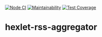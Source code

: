 [![Node CI](https://github.com/iashchuk/hexlet-rss-aggregator/workflows/Node%20CI/badge.svg)](https://github.com/iashchuk/hexlet-rss-aggregator/actions)
[![Maintainability](https://api.codeclimate.com/v1/badges/330c469b2fef991c219d/maintainability)](https://codeclimate.com/github/iashchuk/hexlet-rss-aggregator/maintainability)
[![Test Coverage](https://api.codeclimate.com/v1/badges/330c469b2fef991c219d/test_coverage)](https://codeclimate.com/github/iashchuk/hexlet-rss-aggregator/test_coverage)

# hexlet-rss-aggregator